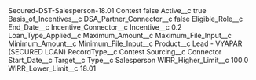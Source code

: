<?xml version="1.0" encoding="UTF-8"?>
<CustomMetadata xmlns="http://soap.sforce.com/2006/04/metadata" xmlns:xsi="http://www.w3.org/2001/XMLSchema-instance" xmlns:xsd="http://www.w3.org/2001/XMLSchema">
    <label>Secured-DST-Salesperson-18.01 Contest</label>
    <protected>false</protected>
    <values>
        <field>Active__c</field>
        <value xsi:type="xsd:boolean">true</value>
    </values>
    <values>
        <field>Basis_of_Incentives__c</field>
        <value xsi:nil="true"/>
    </values>
    <values>
        <field>DSA_Partner_Connector__c</field>
        <value xsi:type="xsd:boolean">false</value>
    </values>
    <values>
        <field>Eligible_Role__c</field>
        <value xsi:nil="true"/>
    </values>
    <values>
        <field>End_Date__c</field>
        <value xsi:nil="true"/>
    </values>
    <values>
        <field>Incentive_Connector__c</field>
        <value xsi:nil="true"/>
    </values>
    <values>
        <field>Incentive__c</field>
        <value xsi:type="xsd:double">0.2</value>
    </values>
    <values>
        <field>Loan_Type_Applied__c</field>
        <value xsi:nil="true"/>
    </values>
    <values>
        <field>Maximum_Amount__c</field>
        <value xsi:nil="true"/>
    </values>
    <values>
        <field>Maximum_File_Input__c</field>
        <value xsi:nil="true"/>
    </values>
    <values>
        <field>Minimum_Amount__c</field>
        <value xsi:nil="true"/>
    </values>
    <values>
        <field>Minimum_File_Input__c</field>
        <value xsi:nil="true"/>
    </values>
    <values>
        <field>Product__c</field>
        <value xsi:type="xsd:string">Lead - VYAPAR (SECURED LOAN)</value>
    </values>
    <values>
        <field>RecordType__c</field>
        <value xsi:type="xsd:string">Contest</value>
    </values>
    <values>
        <field>Sourcing__c</field>
        <value xsi:type="xsd:string">Connector</value>
    </values>
    <values>
        <field>Start_Date__c</field>
        <value xsi:nil="true"/>
    </values>
    <values>
        <field>Target__c</field>
        <value xsi:nil="true"/>
    </values>
    <values>
        <field>Type__c</field>
        <value xsi:type="xsd:string">Salesperson</value>
    </values>
    <values>
        <field>WIRR_Higher_Limit__c</field>
        <value xsi:type="xsd:double">100.0</value>
    </values>
    <values>
        <field>WIRR_Lower_Limit__c</field>
        <value xsi:type="xsd:double">18.01</value>
    </values>
</CustomMetadata>
